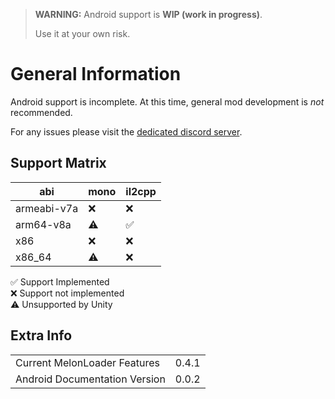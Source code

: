 ﻿> **WARNING:** Android support is **WIP (work in progress)**.
>
> Use it at your own risk.
# General Information
Android support is incomplete. At this time, general mod development is _not_ recommended.

For any issues please visit the [dedicated discord server](https://discord.gg/trczJcx7kK).

## Support Matrix

| abi          | mono    | il2cpp |
|--------------|---------|--------|
| armeabi-v7a  | ❌       | ❌      |
| arm64-v8a    | ⚠️      | ✅      |
| x86          | ❌️      | ❌      |
| x86_64       | ⚠️    ️ | ❌      |

✅ Support Implemented<br />
❌ Support not implemented<br />
⚠️ Unsupported by Unity<br />

## Extra Info
|                               |       |
|-------------------------------|-------|
| Current MelonLoader Features  | 0.4.1 |
| Android Documentation Version | 0.0.2 |